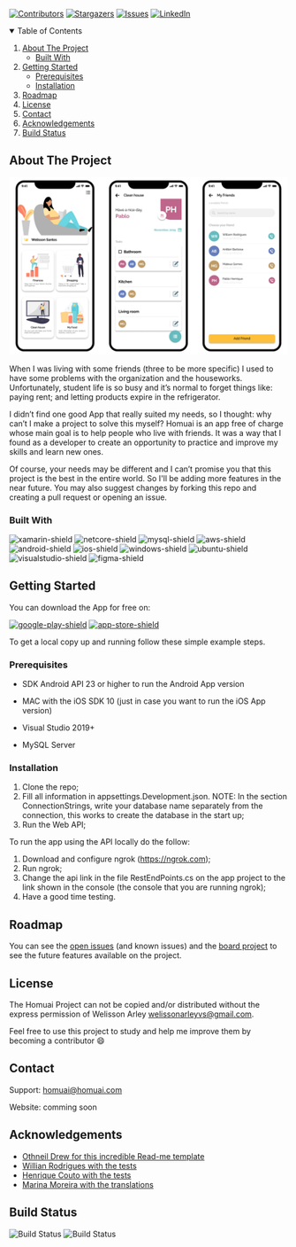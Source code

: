[![Contributors][contributors-shield]][contributors-url]
[![Stargazers][stars-shield]][stars-url]
[![Issues][issues-shield]][issues-url]
[![LinkedIn][linkedin-shield]][linkedin-url]

<!-- TABLE OF CONTENTS -->
<details open="open">
  <summary>Table of Contents</summary>
  <ol>
    <li>
      <a href="#about-the-project">About The Project</a>
      <ul>
        <li><a href="#built-with">Built With</a></li>
      </ul>
    </li>
    <li>
      <a href="#getting-started">Getting Started</a>
      <ul>
        <li><a href="#prerequisites">Prerequisites</a></li>
        <li><a href="#installation">Installation</a></li>
      </ul>
    </li>
    <li><a href="#roadmap">Roadmap</a></li>
    <li><a href="#license">License</a></li>
    <li><a href="#contact">Contact</a></li>
    <li><a href="#acknowledgements">Acknowledgements</a></li>
    <li><a href="#build-status">Build Status</a></li>
  </ol>
</details>

<!-- ABOUT THE PROJECT -->
## About The Project

[![Homuai Screen Shot][product-screenshot]](https://example.com)

When I was living with some friends (three to be more specific) I used to have some problems with the organization and the houseworks. Unfortunately, student life is so busy and it’s normal to forget things like: paying rent; and letting products expire in the refrigerator.

I didn’t find one good App that really suited my needs, so I thought: why can’t I make a project to solve this myself? Homuai is an app free of charge whose main goal is to help people who live with friends. It was a way that I found as a developer to create an opportunity to practice and improve my skills and learn new ones.

Of course, your needs may be different and I can’t promise you that this project is the best in the entire world. So I'll be adding more features in the near future. You may also suggest changes by forking this repo and creating a pull request or opening an issue.

### Built With

![xamarin-shield]
![netcore-shield]
![mysql-shield]
![aws-shield]
![android-shield]
![ios-shield]
![windows-shield]
![ubuntu-shield]
![visualstudio-shield]
![figma-shield]

<!-- GETTING STARTED -->
## Getting Started

You can download the App for free on:

[![google-play-shield]](https://example.com)
[![app-store-shield]](https://example.com)

To get a local copy up and running follow these simple example steps.

### Prerequisites

* SDK Android API 23 or higher to run the Android App version

* MAC with the iOS SDK 10 (just in case you want to run the iOS App version)

* Visual Studio 2019+

* MySQL Server

### Installation

1. Clone the repo;
2. Fill all information in appsettings.Development.json. NOTE: In the section ConnectionStrings, write your database name separately from the connection, this works to create the database in the start up;
3. Run the Web API;

To run the app using the API locally do the follow:

1. Download and configure ngrok (https://ngrok.com);
2. Run ngrok;
3. Change the api link in the file RestEndPoints.cs on the app project to the link shown in the console (the console that you are running ngrok);
4. Have a good time testing.

<!-- ROADMAP -->
## Roadmap

You can see the [open issues](https://github.com/welissonArley/Homuai/issues) (and known issues) and the [board project](https://github.com/welissonArley/Homuai/projects/1) to see the future features available on the project.

<!-- LICENSE -->
## License

The Homuai Project can not be copied and/or distributed without the express permission of Welisson Arley <welissonarleyvs@gmail.com>.

Feel free to use this project to study and help me improve them by becoming a contributor :smile:

<!-- CONTACT -->
## Contact

Support: homuai@homuai.com

Website: comming soon

<!-- ACKNOWLEDGEMENTS -->
## Acknowledgements
* [Othneil Drew for this incredible Read-me template](https://github.com/othneildrew/Best-README-Template)
* [Willian Rodrigues with the tests](https://www.linkedin.com/in/willian-rodrigues-b99b76b7/)
* [Henrique Couto with the tests](https://www.linkedin.com/in/henrique-couto-3287b1133/)
* [Marina Moreira with the translations](https://www.linkedin.com/in/marina-moreira-54b4b116a/)

<!-- Build Status (Badges) -->
## Build Status
![Build Status](https://img.shields.io/github/workflow/status/welissonarley/Homuai/workflows/dotnet.yml/master?label=master&style=for-the-badge)
![Build Status](https://img.shields.io/github/workflow/status/welissonarley/Homuai/workflows/dotnet.yml/develop?label=develop&style=for-the-badge)

<!-- MARKDOWN LINKS & IMAGES -->
[product-screenshot]: readme-images/screenshot.png
[contributors-shield]: https://img.shields.io/github/contributors/welissonArley/Homuai.svg?style=for-the-badge
[contributors-url]: https://github.com/welissonArley/Homuai/graphs/contributors
[stars-shield]: https://img.shields.io/github/stars/welissonArley/Homuai.svg?style=for-the-badge
[stars-url]: https://github.com/welissonArley/Homuai/stargazers
[issues-shield]: https://img.shields.io/github/issues/welissonArley/Homuai.svg?style=for-the-badge
[issues-url]: https://github.com/welissonArley/Homuai/issues
[linkedin-shield]: https://img.shields.io/badge/-LinkedIn-black.svg?style=for-the-badge&logo=linkedin&colorB=555
[linkedin-url]: https://www.linkedin.com/in/welissonarley/
[xamarin-shield]: https://img.shields.io/badge/Xamarin-3498DB?style=for-the-badge&logo=xamarin&logoColor=white
[netcore-shield]: https://img.shields.io/badge/.NET-5C2D91?style=for-the-badge&logo=.net&logoColor=white
[mysql-shield]: https://img.shields.io/badge/MySQL-00000F?style=for-the-badge&logo=mysql&logoColor=white
[aws-shield]: https://img.shields.io/badge/Amazon_AWS-232F3E?style=for-the-badge&logo=amazon-aws&logoColor=white
[android-shield]: https://img.shields.io/badge/Android-3DDC84?style=for-the-badge&logo=android&logoColor=white
[ios-shield]: https://img.shields.io/badge/iOS-000000?style=for-the-badge&logo=ios&logoColor=white
[windows-shield]: https://img.shields.io/badge/Windows-0078D6?style=for-the-badge&logo=windows&logoColor=white
[ubuntu-shield]: https://img.shields.io/badge/Ubuntu-E95420?style=for-the-badge&logo=ubuntu&logoColor=white
[visualstudio-shield]: https://img.shields.io/badge/Visual_Studio-5C2D91?style=for-the-badge&logo=visual%20studio&logoColor=white
[figma-shield]: https://img.shields.io/badge/Figma-F24E1E?style=for-the-badge&logo=figma&logoColor=white
[buymecoffe-shield]: https://img.shields.io/badge/Buy_Me_A_Coffee-FFDD00?style=for-the-badge&logo=buy-me-a-coffee&logoColor=black
[google-play-shield]: https://img.shields.io/badge/Google_Play-414141?style=for-the-badge&logo=google-play&logoColor=white
[app-store-shield]: https://img.shields.io/badge/App_Store-0D96F6?style=for-the-badge&logo=app-store&logoColor=white